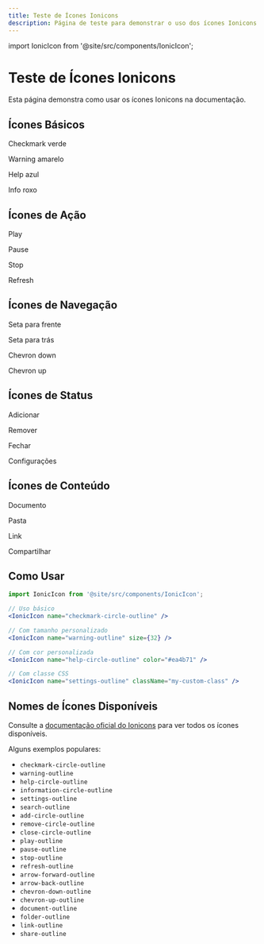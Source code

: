 ```yaml
---
title: Teste de Ícones Ionicons
description: Página de teste para demonstrar o uso dos ícones Ionicons
---
```


import IonicIcon from '@site/src/components/IonicIcon';

# Teste de Ícones Ionicons

Esta página demonstra como usar os ícones Ionicons na documentação.

## Ícones Básicos

<IonicIcon name="checkmark-circle-outline" size={24} color="#10b981" /> Checkmark verde

<IonicIcon name="warning-outline" size={24} color="#f59e0b" /> Warning amarelo

<IonicIcon name="help-circle-outline" size={24} color="#3b82f6" /> Help azul

<IonicIcon name="information-circle-outline" size={24} color="#8b5cf6" /> Info roxo

## Ícones de Ação

<IonicIcon name="play-outline" size={20} color="#ea4b71" /> Play

<IonicIcon name="pause-outline" size={20} color="#ea4b71" /> Pause

<IonicIcon name="stop-outline" size={20} color="#ea4b71" /> Stop

<IonicIcon name="refresh-outline" size={20} color="#ea4b71" /> Refresh

## Ícones de Navegação

<IonicIcon name="arrow-forward-outline" size={16} color="#6b7280" /> Seta para frente

<IonicIcon name="arrow-back-outline" size={16} color="#6b7280" /> Seta para trás

<IonicIcon name="chevron-down-outline" size={16} color="#6b7280" /> Chevron down

<IonicIcon name="chevron-up-outline" size={16} color="#6b7280" /> Chevron up

## Ícones de Status

<IonicIcon name="add-circle-outline" size={24} color="#10b981" /> Adicionar

<IonicIcon name="remove-circle-outline" size={24} color="#ef4444" /> Remover

<IonicIcon name="close-circle-outline" size={24} color="#ef4444" /> Fechar

<IonicIcon name="settings-outline" size={24} color="#6b7280" /> Configurações

## Ícones de Conteúdo

<IonicIcon name="document-outline" size={20} color="#6b7280" /> Documento

<IonicIcon name="folder-outline" size={20} color="#6b7280" /> Pasta

<IonicIcon name="link-outline" size={20} color="#3b82f6" /> Link

<IonicIcon name="share-outline" size={20} color="#3b82f6" /> Compartilhar

## Como Usar

```jsx
import IonicIcon from '@site/src/components/IonicIcon';

// Uso básico
<IonicIcon name="checkmark-circle-outline" />

// Com tamanho personalizado
<IonicIcon name="warning-outline" size={32} />

// Com cor personalizada
<IonicIcon name="help-circle-outline" color="#ea4b71" />

// Com classe CSS
<IonicIcon name="settings-outline" className="my-custom-class" />
```

## Nomes de Ícones Disponíveis

Consulte a [documentação oficial do Ionicons](https://ionic.io/ionicons) para ver todos os ícones disponíveis.

Alguns exemplos populares:
- `checkmark-circle-outline`
- `warning-outline`
- `help-circle-outline`
- `information-circle-outline`
- `settings-outline`
- `search-outline`
- `add-circle-outline`
- `remove-circle-outline`
- `close-circle-outline`
- `play-outline`
- `pause-outline`
- `stop-outline`
- `refresh-outline`
- `arrow-forward-outline`
- `arrow-back-outline`
- `chevron-down-outline`
- `chevron-up-outline`
- `document-outline`
- `folder-outline`
- `link-outline`
- `share-outline` 